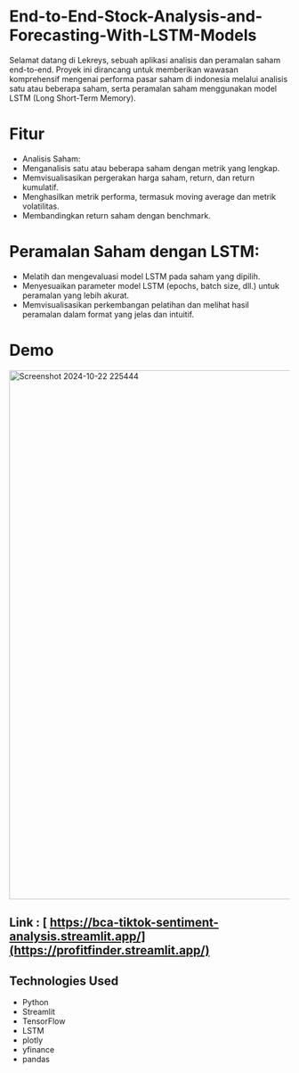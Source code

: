 # End-to-End-Stock-Analysis-and-Forecasting-With-LSTM-Models

Selamat datang di Lekreys, sebuah aplikasi analisis dan peramalan saham end-to-end. Proyek ini dirancang untuk memberikan wawasan komprehensif mengenai performa pasar saham di indonesia melalui analisis satu atau beberapa saham, serta peramalan saham menggunakan model LSTM (Long Short-Term Memory).

# Fitur
- Analisis Saham:
- Menganalisis satu atau beberapa saham dengan metrik yang lengkap.
- Memvisualisasikan pergerakan harga saham, return, dan return kumulatif.
- Menghasilkan metrik performa, termasuk moving average dan metrik volatilitas.
- Membandingkan return saham dengan benchmark.

# Peramalan Saham dengan LSTM:
- Melatih dan mengevaluasi model LSTM pada saham yang dipilih.
- Menyesuaikan parameter model LSTM (epochs, batch size, dll.) untuk peramalan yang lebih akurat.
- Memvisualisasikan perkembangan pelatihan dan melihat hasil peramalan dalam format yang jelas dan intuitif.


# Demo
<img width="949" alt="Screenshot 2024-10-22 225444" src="https://github.com/user-attachments/assets/296d46bf-dff1-49f6-8b84-12ecd17412a3">




## Link : [ https://bca-tiktok-sentiment-analysis.streamlit.app/](https://profitfinder.streamlit.app/)


## Technologies Used
- Python
- Streamlit
- TensorFlow
- LSTM
- plotly
- yfinance
- pandas
  

